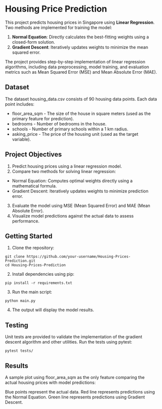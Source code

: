 # Housing Price Prediction

This project predicts housing prices in Singapore using **Linear Regression**. Two methods are implemented for training the model:
1. **Normal Equation**: Directly calculates the best-fitting weights using a closed-form solution.
2. **Gradient Descent**: Iteratively updates weights to minimize the mean squared error.

The project provides step-by-step implementation of linear regression algorithms, including data preprocessing, model training, and evaluation metrics such as Mean Squared Error (MSE) and Mean Absolute Error (MAE).

## Dataset
The dataset housing_data.csv consists of 90 housing data points. Each data point includes:
- floor_area_sqm - The size of the house in square meters (used as the primary feature for prediction).
- bedrooms - Number of bedrooms in the house.
- schools - Number of primary schools within a 1 km radius.
- asking_price - The price of the housing unit (used as the target variable).

## Project Objectives

1. Predict housing prices using a linear regression model.
2. Compare two methods for solving linear regression:
- Normal Equation: Computes optimal weights directly using a mathematical formula.
- Gradient Descent: Iteratively updates weights to minimize prediction error.
3. Evaluate the model using MSE (Mean Squared Error) and MAE (Mean Absolute Error).
4. Visualize model predictions against the actual data to assess performance.

## Getting Started
1. Clone the repository:
```
git clone https://github.com/your-username/Housing-Prices-Prediction.git
cd Housing-Prices-Prediction
```

2. Install dependencies using pip:
```
pip install -r requirements.txt
```

3. Run the main script:
```
python main.py
```

4. The output will display the model results.

## Testing
Unit tests are provided to validate the implementation of the gradient descent algorithm and other utilities. Run the tests using pytest:
```
pytest tests/
```

## Results
A sample plot using floor_area_sqm as the only feature comparing the actual housing prices with model predictions:

Blue points represent the actual data.
Red line represents predictions using the Normal Equation.
Green line represents predictions using Gradient Descent.

